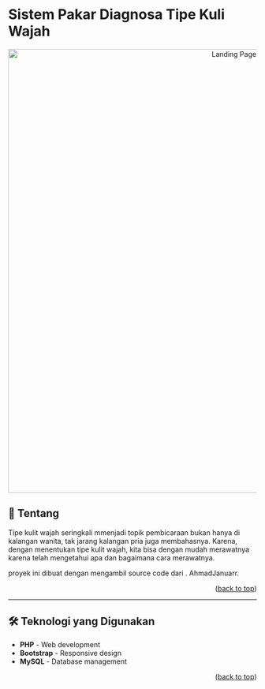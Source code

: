 # Sistem Pakar Diagnosa Tipe Kuli Wajah

<div align="center" id="top">
  <img src="gambar/demo/landing-page.png" width="900" alt="Landing Page" />
</div>

## 📖 Tentang

Tipe kulit wajah seringkali mmenjadi topik pembicaraan bukan hanya di kalangan wanita, tak jarang kalangan pria juga membahasnya. Karena, dengan menentukan tipe kulit wajah, kita bisa dengan mudah merawatnya karena telah mengetahui apa dan bagaimana cara merawatnya.

proyek ini dibuat dengan mengambil source code dari <a href="https://github.com/AhmadJanuarr/ayam-sehat"></a>. AhmadJanuarr.

<p align="right">(<a href="#top">back to top</a>)</p>

---

## 🛠️ Teknologi yang Digunakan

- **PHP** - Web development
- **Bootstrap** - Responsive design
- **MySQL** - Database management

<p align="right">(<a href="#readme-top">back to top</a>)</p>
